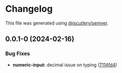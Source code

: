 # Changelog

This file was generated using [@jscutlery/semver](https://github.com/jscutlery/semver).

## 0.0.1-0 (2024-02-16)


### Bug Fixes

* **numeric-input:** decimal issue on typing ([7114fd4](https://github.com/ionut-t/zamolxis/commit/7114fd4e9ccc3e018474222aa38793f1ad4b09f3))
